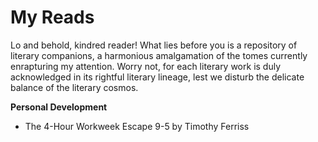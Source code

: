 # My Reads

Lo and behold, kindred reader! What lies before you is a repository of literary companions, a harmonious amalgamation of the tomes currently enrapturing my attention. Worry not, for each literary work is duly acknowledged in its rightful literary lineage, lest we disturb the delicate balance of the literary cosmos.




**Personal Development**

- The 4-Hour Workweek Escape 9-5 by Timothy Ferriss
